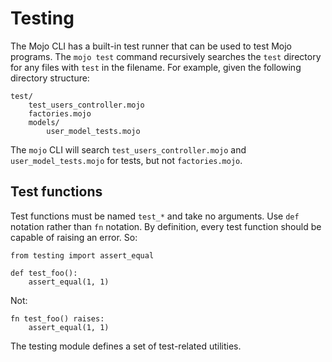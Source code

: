 # Testing

The Mojo CLI has a built-in test runner that can be used to test Mojo programs. The `mojo test` command recursively searches the `test` directory for any files with `test` in the filename. For example, given the following directory structure:

```
test/  
    test_users_controller.mojo  
    factories.mojo  
    models/    
        user_model_tests.mojo
```

The `mojo` CLI will search `test_users_controller.mojo` and `user_model_tests.mojo` for tests, but not `factories.mojo`.

## Test functions

Test functions must be named `test_*` and take no arguments. Use `def` notation rather than `fn` notation. By definition, every test function should be capable of raising an error. So:

```mojo
from testing import assert_equal

def test_foo():    
    assert_equal(1, 1)
```

Not:

```mojo
fn test_foo() raises:    
    assert_equal(1, 1)
```

The testing module defines a set of test-related utilities.

<span style=color:#fff0>&#77;&#111;&#106;&#111;&#20013;&#25991;&#32593;&#65306;&#109;&#111;&#106;&#111;&#99;&#110;&#46;&#111;&#114;&#103;&#10;&#77;&#111;&#106;&#111;&#32;&#68;&#101;&#118;&#31038;&#21306;&#65306;&#109;&#111;&#106;&#111;&#111;&#46;&#111;&#114;&#103;</span>